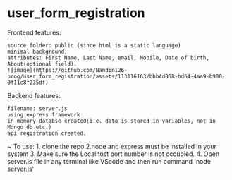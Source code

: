 # user_form_registration
Frontend features:

    source folder: public (since html is a static language)
    minimal background,
    attributes: First Name, Last Name, email, Mobile, Date of birth, About(optional field).
    ![image](https://github.com/Nandini26-prog/user_form_registration/assets/113116163/bbb4d058-bd64-4aa9-b900-0f11c8f235df)


Backend features:

    filename: server.js
    using express framework
    in memory databse created(i.e. data is stored in variables, not in Mongo db etc.)
    api registration created.

~ To use: 
    1. clone the repo
    2.node and express must be installed in your system
    3. Make sure the Localhost port number is not occupied. 
    4. Open server.js file in any terminal like VScode and then run command  'node server.js'
